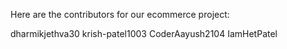 Here are the contributors for our ecommerce project:

dharmikjethva30
krish-patel1003
CoderAayush2104
IamHetPatel
